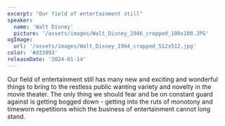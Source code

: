 ```yaml
---
excerpt: "Our field of entertainment still"
speaker:
  name: 'Walt Disney'
  picture: '/assets/images/Walt_Disney_1946_cropped_100x100.JPG'
ogImage:
  url: '/assets/images/Walt_Disney_1964_cropped_512x512.jpg'
color: '#d33993'
releaseDate: '2024-01-14'
---
```

Our field of entertainment still has many new and exciting and wonderful things to bring to the restless public wanting variety and novelty in the movie theater. The only thing we should fear and be on constant guard against is getting bogged down - getting into the ruts of monotony and timeworn repetitions which the business of entertainment cannot long stand.
